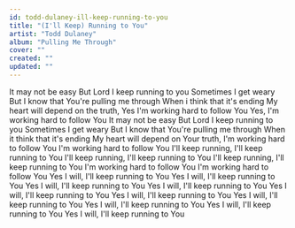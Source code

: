 ```yaml
---
id: todd-dulaney-ill-keep-running-to-you
title: "(I'll Keep) Running to You"
artist: "Todd Dulaney"
album: "Pulling Me Through"
cover: ""
created: ""
updated: ""
---
```


It may not be easy
But Lord I keep running to you
Sometimes I get weary
But I know that You're pulling me through
When i think that it's ending
My heart will depend on the truth, Yes
I'm working hard to follow You
Yes, I'm working hard to follow You
It may not be easy
But Lord I keep running to you
Sometimes I get weary
But I know that You're pulling me through
When it think that it's ending
My heart will depend on Your truth,
I'm working hard to follow You I'm working hard to follow You
I'll keep running, I'll keep running to You
I'll keep running, I'll keep running to You
I'll keep running, I'll keep running to You
I'm working hard to follow You I'm working hard to follow You
Yes I will, I'll keep running to You
Yes I will, I'll keep running to You
Yes I will, I'll keep running to You
Yes I will, I'll keep running to You
Yes I will, I'll keep running to You
Yes I will, I'll keep running to You
Yes I will, I'll keep running to You
Yes I will, I'll keep running to You
Yes I will, I'll keep running to You
Yes I will, I'll keep running to You